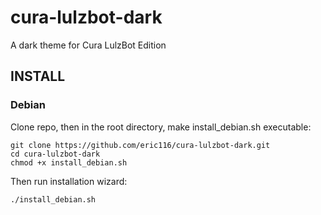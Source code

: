 # cura-lulzbot-dark
A dark theme for Cura LulzBot Edition

## INSTALL

### Debian
Clone repo, then in the root directory, make install_debian.sh executable:
```
git clone https://github.com/eric116/cura-lulzbot-dark.git
cd cura-lulzbot-dark
chmod +x install_debian.sh
```

Then run installation wizard:
```
./install_debian.sh
```
